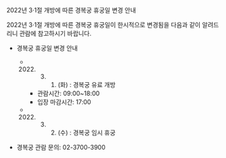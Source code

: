 2022년 3·1절 개방에 따른 경복궁 휴궁일 변경 안내

2022년 3·1절 개방에 따른 경복궁 휴궁일이 한시적으로 변경됨을 다음과 같이 알려드리니 관람에 참고하시기 바랍니다.

- 경복궁 휴궁일 변경 안내
  - 2022. 3. 1. (화) : 경복궁 유료 개방
    - 관람시간: 09:00~18:00
    - 입장 마감시간: 17:00
  - 2022. 3. 2. (수) : 경복궁 임시 휴궁

- 경복궁 관람 문의: 02-3700-3900